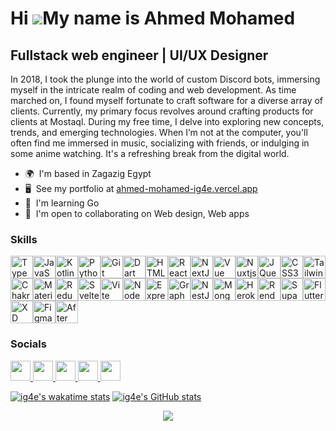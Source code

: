 # Hi ![](https://user-images.githubusercontent.com/18350557/176309783-0785949b-9127-417c-8b55-ab5a4333674e.gif)My name is Ahmed Mohamed

## Fullstack web engineer | UI/UX Designer

In 2018, I took the plunge into the world of custom Discord bots, immersing myself in the intricate realm of coding and web development. As time marched on, I found myself fortunate to craft software for a diverse array of clients. Currently, my primary focus revolves around crafting products for clients at Mostaql. During my free time, I delve into exploring new concepts, trends, and emerging technologies. When I’m not at the computer, you'll often find me immersed in music, socializing with friends, or indulging in some anime watching. It's a refreshing break from the digital world.

-   🌍  I'm based in Zagazig Egypt
-   🖥️  See my portfolio at [ahmed-mohamed-ig4e.vercel.app](https://ahmed-mohamed-ig4e.vercel.app)
-   🧠  I'm learning Go
-   🤝  I'm open to collaborating on Web design, Web apps

### Skills

<p align="left">
	<a href="https://www.typescriptlang.org/" target="_blank" rel="noreferrer"
		><img
			src="https://raw.githubusercontent.com/danielcranney/readme-generator/main/public/icons/skills/typescript-colored.svg"
			width="36"
			height="36"
			alt="TypeScript" /></a
	><a href="https://developer.mozilla.org/en-US/docs/Web/JavaScript" target="_blank" rel="noreferrer"
		><img
			src="https://raw.githubusercontent.com/danielcranney/readme-generator/main/public/icons/skills/javascript-colored.svg"
			width="36"
			height="36"
			alt="JavaScript" /></a
	><a href="https://kotlinlang.org/" target="_blank" rel="noreferrer"
		><img
			src="https://raw.githubusercontent.com/danielcranney/readme-generator/main/public/icons/skills/kotlin-colored.svg"
			width="36"
			height="36"
			alt="Kotlin" /></a
	><a href="https://www.python.org/" target="_blank" rel="noreferrer"
		><img
			src="https://raw.githubusercontent.com/danielcranney/readme-generator/main/public/icons/skills/python-colored.svg"
			width="36"
			height="36"
			alt="Python" /></a
	><a href="https://git-scm.com/" target="_blank" rel="noreferrer"
		><img
			src="https://raw.githubusercontent.com/danielcranney/readme-generator/main/public/icons/skills/git-colored.svg"
			width="36"
			height="36"
			alt="Git" /></a
	><a href="https://dart.dev/" target="_blank" rel="noreferrer"
		><img
			src="https://raw.githubusercontent.com/danielcranney/readme-generator/main/public/icons/skills/dart-colored.svg"
			width="36"
			height="36"
			alt="Dart" /></a
	><a href="https://developer.mozilla.org/en-US/docs/Glossary/HTML5" target="_blank" rel="noreferrer"
		><img
			src="https://raw.githubusercontent.com/danielcranney/readme-generator/main/public/icons/skills/html5-colored.svg"
			width="36"
			height="36"
			alt="HTML5" /></a
	><a href="https://reactjs.org/" target="_blank" rel="noreferrer"
		><img
			src="https://raw.githubusercontent.com/danielcranney/readme-generator/main/public/icons/skills/react-colored.svg"
			width="36"
			height="36"
			alt="React" /></a
	><a href="https://nextjs.org/docs" target="_blank" rel="noreferrer"
		><img
			src="https://raw.githubusercontent.com/danielcranney/readme-generator/main/public/icons/skills/nextjs-colored-dark.svg"
			width="36"
			height="36"
			alt="NextJs" /></a
	><a href="https://vuejs.org/" target="_blank" rel="noreferrer"
		><img
			src="https://raw.githubusercontent.com/danielcranney/readme-generator/main/public/icons/skills/vuejs-colored.svg"
			width="36"
			height="36"
			alt="Vue" /></a
	><a href="https://nuxtjs.org/" target="_blank" rel="noreferrer"
		><img
			src="https://raw.githubusercontent.com/danielcranney/readme-generator/main/public/icons/skills/nuxtjs-colored.svg"
			width="36"
			height="36"
			alt="Nuxtjs" /></a
	><a href="https://jquery.com/" target="_blank" rel="noreferrer"
		><img
			src="https://raw.githubusercontent.com/danielcranney/readme-generator/main/public/icons/skills/jquery-colored.svg"
			width="36"
			height="36"
			alt="JQuery" /></a
	><a href="https://www.w3.org/TR/CSS/#css" target="_blank" rel="noreferrer"
		><img
			src="https://raw.githubusercontent.com/danielcranney/readme-generator/main/public/icons/skills/css3-colored.svg"
			width="36"
			height="36"
			alt="CSS3" /></a
	><a href="https://tailwindcss.com/" target="_blank" rel="noreferrer"
		><img
			src="https://raw.githubusercontent.com/danielcranney/readme-generator/main/public/icons/skills/tailwindcss-colored.svg"
			width="36"
			height="36"
			alt="TailwindCSS" /></a
	><a href="https://chakra-ui.com/" target="_blank" rel="noreferrer"
		><img
			src="https://raw.githubusercontent.com/danielcranney/readme-generator/main/public/icons/skills/chakra-colored.svg"
			width="36"
			height="36"
			alt="Chakra UI" /></a
	><a href="https://mui.com/" target="_blank" rel="noreferrer"
		><img
			src="https://raw.githubusercontent.com/danielcranney/readme-generator/main/public/icons/skills/materialui-colored.svg"
			width="36"
			height="36"
			alt="Material UI" /></a
	><a href="https://redux.js.org/" target="_blank" rel="noreferrer"
		><img
			src="https://raw.githubusercontent.com/danielcranney/readme-generator/main/public/icons/skills/redux-colored.svg"
			width="36"
			height="36"
			alt="Redux" /></a
	><a href="https://svelte.dev/" target="_blank" rel="noreferrer"
		><img
			src="https://raw.githubusercontent.com/danielcranney/readme-generator/main/public/icons/skills/svelte-colored.svg"
			width="36"
			height="36"
			alt="Svelte" /></a
	><a href="https://vitejs.dev/" target="_blank" rel="noreferrer"
		><img
			src="https://raw.githubusercontent.com/danielcranney/readme-generator/main/public/icons/skills/vite-colored.svg"
			width="36"
			height="36"
			alt="Vite" /></a
	><a href="https://nodejs.org/en/" target="_blank" rel="noreferrer"
		><img
			src="https://raw.githubusercontent.com/danielcranney/readme-generator/main/public/icons/skills/nodejs-colored.svg"
			width="36"
			height="36"
			alt="NodeJS" /></a
	><a href="https://expressjs.com/" target="_blank" rel="noreferrer"
		><img
			src="https://raw.githubusercontent.com/danielcranney/readme-generator/main/public/icons/skills/express-colored-dark.svg"
			width="36"
			height="36"
			alt="Express" /></a
	><a href="https://graphql.org/" target="_blank" rel="noreferrer"
		><img
			src="https://raw.githubusercontent.com/danielcranney/readme-generator/main/public/icons/skills/graphql-colored.svg"
			width="36"
			height="36"
			alt="GraphQL" /></a
	><a href="https://docs.nestjs.com/" target="_blank" rel="noreferrer"
		><img
			src="https://raw.githubusercontent.com/danielcranney/readme-generator/main/public/icons/skills/nestjs-colored.svg"
			width="36"
			height="36"
			alt="NestJS" /></a
	><a href="https://www.mongodb.com/" target="_blank" rel="noreferrer"
		><img
			src="https://raw.githubusercontent.com/danielcranney/readme-generator/main/public/icons/skills/mongodb-colored.svg"
			width="36"
			height="36"
			alt="MongoDB" /></a
	><a href="https://www.heroku.com/" target="_blank" rel="noreferrer"
		><img
			src="https://raw.githubusercontent.com/danielcranney/readme-generator/main/public/icons/skills/heroku-colored.svg"
			width="36"
			height="36"
			alt="Heroku" /></a
	><a href="https://render.com/" target="_blank" rel="noreferrer"
		><img
			src="https://raw.githubusercontent.com/danielcranney/readme-generator/main/public/icons/skills/render-colored.svg"
			width="36"
			height="36"
			alt="Render" /></a
	><a href="https://supabase.io/" target="_blank" rel="noreferrer"
		><img
			src="https://raw.githubusercontent.com/danielcranney/readme-generator/main/public/icons/skills/supabase-colored.svg"
			width="36"
			height="36"
			alt="Supabase" /></a
	><a href="https://flutter.dev/" target="_blank" rel="noreferrer"
		><img
			src="https://raw.githubusercontent.com/danielcranney/readme-generator/main/public/icons/skills/flutter-colored.svg"
			width="36"
			height="36"
			alt="Flutter" /></a
	><a href="https://www.adobe.com/uk/products/xd.html" target="_blank" rel="noreferrer"
		><img
			src="https://raw.githubusercontent.com/danielcranney/readme-generator/main/public/icons/skills/xd-colored-dark.svg"
			width="36"
			height="36"
			alt="XD" /></a
	><a href="https://www.figma.com/" target="_blank" rel="noreferrer"
		><img
			src="https://raw.githubusercontent.com/danielcranney/readme-generator/main/public/icons/skills/figma-colored.svg"
			width="36"
			height="36"
			alt="Figma" /></a
	><a href="https://www.adobe.com/uk/products/aftereffects.html" target="_blank" rel="noreferrer"
		><img
			src="https://raw.githubusercontent.com/danielcranney/readme-generator/main/public/icons/skills/aftereffects-colored-dark.svg"
			width="36"
			height="36"
			alt="After Effects"
	/></a>
</p>

### Socials

<p align="left">
	<a href="https://discord.com/users/ig4e" target="_blank" rel="noreferrer">
		<picture>
			<source
				media="(prefers-color-scheme: light)"
				srcset="https://raw.githubusercontent.com/danielcranney/readme-generator/main/public/icons/socials/discord.svg"
			/>
			<img
				src="https://raw.githubusercontent.com/danielcranney/readme-generator/main/public/icons/socials/discord.svg"
				width="32"
				height="32"
			/>
		</picture>
	</a>
	<a href="https://www.dribbble.com/Sekai966" target="_blank" rel="noreferrer">
		<picture>
			<source
				media="(prefers-color-scheme: light)"
				srcset="https://raw.githubusercontent.com/danielcranney/readme-generator/main/public/icons/socials/dribbble.svg"
			/>
			<img
				src="https://raw.githubusercontent.com/danielcranney/readme-generator/main/public/icons/socials/dribbble.svg"
				width="32"
				height="32"
			/>
		</picture>
	</a>
	<a href="https://www.github.com/ig4e" target="_blank" rel="noreferrer">
		<picture>
			<source
				media="(prefers-color-scheme: dark)"
				srcset="https://raw.githubusercontent.com/danielcranney/readme-generator/main/public/icons/socials/github-dark.svg"
			/>
			<source
				media="(prefers-color-scheme: light)"
				srcset="https://raw.githubusercontent.com/danielcranney/readme-generator/main/public/icons/socials/github.svg"
			/>
			<img
				src="https://raw.githubusercontent.com/danielcranney/readme-generator/main/public/icons/socials/github.svg"
				width="32"
				height="32"
			/>
		</picture>
	</a>
	<a href="https://www.stackoverflow.com/users/13357873/ig4e" target="_blank" rel="noreferrer">
		<picture>
			<source
				media="(prefers-color-scheme: light)"
				srcset="https://raw.githubusercontent.com/danielcranney/readme-generator/main/public/icons/socials/stackoverflow.svg"
			/>
			<img
				src="https://raw.githubusercontent.com/danielcranney/readme-generator/main/public/icons/socials/stackoverflow.svg"
				width="32"
				height="32"
			/>
		</picture>
	</a>
	<a href="https://www.youtube.com/@Sekai966" target="_blank" rel="noreferrer">
		<picture>
			<source
				media="(prefers-color-scheme: light)"
				srcset="https://raw.githubusercontent.com/danielcranney/readme-generator/main/public/icons/socials/youtube.svg"
			/>
			<img
				src="https://raw.githubusercontent.com/danielcranney/readme-generator/main/public/icons/socials/youtube.svg"
				width="32"
				height="32"
			/>
		</picture>
	</a>
</p>

[![ig4e's wakatime stats](https://github-readme-stats.vercel.app/api/wakatime?username=ig4e&theme=transparent)](https://github.com/anuraghazra/github-readme-stats)
[![ig4e's GitHub stats](https://github-readme-stats.vercel.app/api?username=ig4e&count_private=true&theme=transparent)](https://github.com/anuraghazra/github-readme-stats)

<p align="center">
    <img src="https://count.getloli.com/get/@ig4e-github">
</p>
